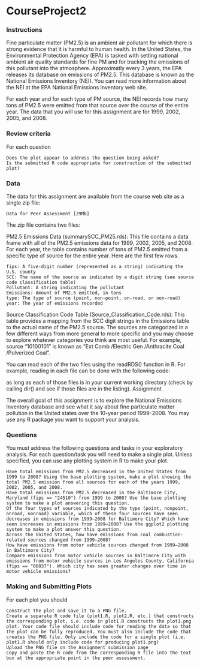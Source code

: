 # CourseProject2

### Instructions

Fine particulate matter (PM2.5) is an ambient air pollutant for which there is strong evidence that it is harmful to human health. In the United States, the Environmental Protection Agency (EPA) is tasked with setting national ambient air quality standards for fine PM and for tracking the emissions of this pollutant into the atmosphere. Approximatly every 3 years, the EPA releases its database on emissions of PM2.5. This database is known as the National Emissions Inventory (NEI). You can read more information about the NEI at the EPA National Emissions Inventory web site.

For each year and for each type of PM source, the NEI records how many tons of PM2.5 were emitted from that source over the course of the entire year. The data that you will use for this assignment are for 1999, 2002, 2005, and 2008.

### Review criteria

For each question

    Does the plot appear to address the question being asked?
    Is the submitted R code appropriate for construction of the submitted plot?

### Data

The data for this assignment are available from the course web site as a single zip file:

    Data for Peer Assessment [29Mb]

The zip file contains two files:

PM2.5 Emissions Data (summarySCC_PM25.rds): This file contains a data frame with all of the PM2.5 emissions data for 1999, 2002, 2005, and 2008. For each year, the table contains number of tons of PM2.5 emitted from a specific type of source for the entire year. Here are the first few rows.

    fips: A five-digit number (represented as a string) indicating the U.S. county
    SCC: The name of the source as indicated by a digit string (see source code classification table)
    Pollutant: A string indicating the pollutant
    Emissions: Amount of PM2.5 emitted, in tons
    type: The type of source (point, non-point, on-road, or non-road)
    year: The year of emissions recorded

Source Classification Code Table (Source_Classification_Code.rds): This table provides a mapping from the SCC digit strings in the Emissions table to the actual name of the PM2.5 source. The sources are categorized in a few different ways from more general to more specific and you may choose to explore whatever categories you think are most useful. For example, source “10100101” is known as “Ext Comb /Electric Gen /Anthracite Coal /Pulverized Coal”.

You can read each of the two files using the readRDS() function in R. For example, reading in each file can be done with the following code:

as long as each of those files is in your current working directory (check by calling dir() and see if those files are in the listing).
Assignment

The overall goal of this assignment is to explore the National Emissions Inventory database and see what it say about fine particulate matter pollution in the United states over the 10-year period 1999–2008. You may use any R package you want to support your analysis.

### Questions

You must address the following questions and tasks in your exploratory analysis. For each question/task you will need to make a single plot. Unless specified, you can use any plotting system in R to make your plot.

    Have total emissions from PM2.5 decreased in the United States from 1999 to 2008? Using the base plotting system, make a plot showing the total PM2.5 emission from all sources for each of the years 1999, 2002, 2005, and 2008.
    Have total emissions from PM2.5 decreased in the Baltimore City, Maryland (fips == "24510") from 1999 to 2008? Use the base plotting system to make a plot answering this question.
    Of the four types of sources indicated by the type (point, nonpoint, onroad, nonroad) variable, which of these four sources have seen decreases in emissions from 1999–2008 for Baltimore City? Which have seen increases in emissions from 1999–2008? Use the ggplot2 plotting system to make a plot answer this question.
    Across the United States, how have emissions from coal combustion-related sources changed from 1999–2008?
    How have emissions from motor vehicle sources changed from 1999–2008 in Baltimore City?
    Compare emissions from motor vehicle sources in Baltimore City with emissions from motor vehicle sources in Los Angeles County, California (fips == "06037"). Which city has seen greater changes over time in motor vehicle emissions?

### Making and Submitting Plots

For each plot you should

    Construct the plot and save it to a PNG file.
    Create a separate R code file (plot1.R, plot2.R, etc.) that constructs the corresponding plot, i.e. code in plot1.R constructs the plot1.png plot. Your code file should include code for reading the data so that the plot can be fully reproduced. You must also include the code that creates the PNG file. Only include the code for a single plot (i.e. plot1.R should only include code for producing plot1.png)
    Upload the PNG file on the Assignment submission page
    Copy and paste the R code from the corresponding R file into the text box at the appropriate point in the peer assessment.
